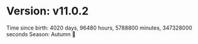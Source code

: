 # Version: v11.0.2
Time since birth: 4020 days, 96480 hours, 5788800 minutes, 347328000 seconds
Season: Autumn 🍁
